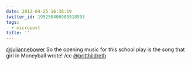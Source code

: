 ```yaml
---
date: 2012-04-25 16:38:19
twitter_id: 195250406903918593
tags:
  - micropost
title: ''
---
```


[@juliannebower](https://twitter.com/juliannebower) So the opening music for this school play is the song that girl in Moneyball wrote! /cc [@britthildreth](https://twitter.com/britthildreth)

